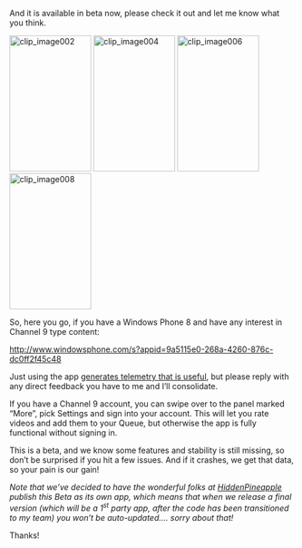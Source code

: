 And it is available in beta now, please check it out and let me know what you think.

 

 <img style="display: inline;" title="clip_image002" alt="clip_image002" src="http://www.duncanmackenzie.net/wp-content/uploads/2013/08/clip_image002_thumb.gif" width="144" height="240" /> <img style="display: inline;" title="clip_image004" alt="clip_image004" src="http://www.duncanmackenzie.net/wp-content/uploads/2013/08/clip_image004_thumb.gif" width="144" height="240" /> <img style="display: inline;" title="clip_image006" alt="clip_image006" src="http://www.duncanmackenzie.net/wp-content/uploads/2013/08/clip_image006_thumb.gif" width="144" height="240" /><img style="display: inline;" title="clip_image008" alt="clip_image008" src="http://www.duncanmackenzie.net/wp-content/uploads/2013/08/clip_image008_thumb.gif" width="144" height="240" />

So, here you go, if you have a Windows Phone 8 and have any interest in Channel 9 type content:

<http://www.windowsphone.com/s?appid=9a5115e0-268a-4260-876c-dc0ff2f45c48>

Just using the app [generates telemetry that is useful](http://markedup.com), but please reply with any direct feedback you have to me and I’ll consolidate.

If you have a Channel 9 account, you can swipe over to the panel marked “More”, pick Settings and sign into your account. This will let you rate videos and add them to your Queue, but otherwise the app is fully functional without signing in.

This is a beta, and we know some features and stability is still missing, so don’t be surprised if you hit a few issues. And if it crashes, we get that data, so your pain is our gain!

 

_Note that we’ve decided to have the wonderful folks at [HiddenPineapple](http://hiddenpineapple.com/) publish this Beta as its own app, which means that when we release a final version (which will be a 1<sup>st</sup> party app, after the code has been transitioned to my team) you won’t be auto-updated…. sorry about that!_ 

 

Thanks!